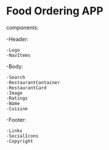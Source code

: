 # Food Ordering APP

components:

-Header:

    -Logo
    -NavItems

-Body:

    -Search
    -RestaurantContainer
    -RestaurantCard
    -Image
    -Ratings
    -Name
    -Cuisine

-Footer:

    -Links
    -SocialIcons
    -Copyright
